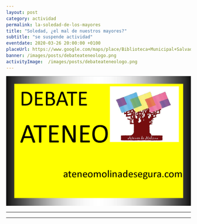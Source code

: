 ```yaml
---
layout: post
category: actividad
permalink: la-soledad-de-los-mayores
title: "Soledad, ¿el mal de nuestros mayores?"
subtitle: "se suspende actividad"
eventdate: 2020-03-26 20:00:00 +0100
placeUrl: https://www.google.com/maps/place/Biblioteca+Municipal+Salvador+Garc%C3%ADa+Aguilar/@38.0580143,-1.2068741,17z/data=!3m1!4b1!4m5!3m4!1s0xd638752df5e7703:0x7bb1faa78306d56b!8m2!3d38.0580143!4d-1.2046854
banner: /images/posts/debateateneologo.png
activityImage:  /images/posts/debateateneologo.png
---
```


![cartel](/images/posts/debateateneologo.png)  

***


***

